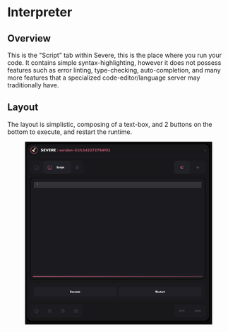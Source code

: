 # Interpreter

## Overview

This is the "Script" tab within Severe, this is the place where you run your code. It contains simple syntax-highlighting, however it does not possess features such as error linting, type-checking, auto-completion, and many more features that a specialized code-editor/language server may traditionally have.

## Layout

The layout is simplistic, composing of a text-box, and 2 buttons on the bottom to execute, and restart the runtime.

<figure><img src="../.gitbook/assets/image (1).png" alt=""><figcaption></figcaption></figure>
